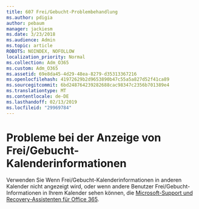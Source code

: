 ```yaml
---
title: 607 Frei/Gebucht-Problembehandlung
ms.author: pdigia
author: pebaum
manager: jackiesm
ms.date: 3/23/2018
ms.audience: Admin
ms.topic: article
ROBOTS: NOINDEX, NOFOLLOW
localization_priority: Normal
ms.collection: Adm_O365
ms.custom: Adm_O365
ms.assetid: 69e8da45-4d29-48ea-8279-d35313367216
ms.openlocfilehash: 41972629b2d9653890b47c55a5a827d52f41ca89
ms.sourcegitcommit: 6bd248764239282688cac98347c2356b701389e4
ms.translationtype: MT
ms.contentlocale: de-DE
ms.lasthandoff: 02/13/2019
ms.locfileid: "29969784"
---
```

# <a name="issues-seeing-calendar-freebusy-information"></a>Probleme bei der Anzeige von Frei/Gebucht-Kalenderinformationen

Verwenden Sie Wenn Frei/Gebucht-Kalenderinformationen in anderen Kalender nicht angezeigt wird, oder wenn andere Benutzer Frei/Gebucht-Informationen in Ihrem Kalender sehen können, die [Microsoft-Support und Recovery-Assistenten für Office 365](https://diagnostics.office.com/).
  


